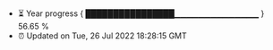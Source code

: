 - ⏳ Year progress { ████████████████▁▁▁▁▁▁▁▁▁▁▁▁▁▁ } 56.65 %
- ⏰ Updated on Tue, 26 Jul 2022 18:28:15 GMT

